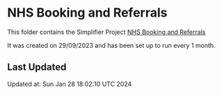 # NHS Booking and Referrals
This folder contains the Simplifier Project [NHS Booking and Referrals](https://simplifier.net/nhsbookingandreferrals)

It was created on 29/09/2023 and has been set up to run every 1 month.

## Last Updated

Updated at: Sun Jan 28 18:02:10 UTC 2024
